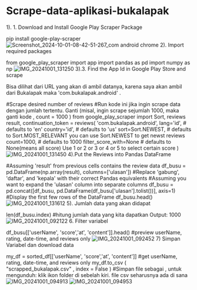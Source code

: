 # Scrape-data-aplikasi-bukalapak
1). 1. Download and Install Google Play Scraper Package

pip install google-play-scraper
![Screenshot_2024-10-01-08-42-51-267_com android chrome](https://github.com/user-attachments/assets/871c90be-cf29-4e85-8d41-b0c7f87f96a2)
2). Import required packages

from google_play_scraper import app
import pandas as pd
import numpy as np
![IMG_20241001_131250](https://github.com/user-attachments/assets/d8837782-d8fc-4644-8121-9a7a203be96a)
3).3. Find the App Id in Google Play Store and scrape

Bisa dilihat dari URL yang akan di ambil datanya, karena saya akan ambil dari Bukalapak maka
'com.bukalapak.android' .

#Scrape desired number of reviews
#Run kode ini jika ingin scrape data dengan jumlah tertentu. Ganti (misal, ingin scrape sejumlah
1000, maka ganti kode , count = 1000 )
from google_play_scraper import Sort, reviews
result, continuation_token = reviews(
'com.bukalapak.android',
lang='id', # defaults to 'en'
country='id', # defaults to 'us'
sort=Sort.NEWEST, # defaults to Sort.MOST_RELEVANT you can use Sort.NEWEST to get
newst reviews
count=1000, # defaults to 1000
filter_score_with=None # defaults to None(means all score) Use 1 or 2 or 3 or 4 or 5 to select
certain score
)![IMG_20241001_131450](https://github.com/user-attachments/assets/ca951da5-524f-4fe3-8b89-03402eb88e2d)
4).Put the Reviews into Pandas DataFrame

#Assuming 'result' from previous cells contains the review data
df_busu = pd.DataFrame(np.array(result), columns=['ulasan'])
#Replace 'gabung', 'daftar', and 'kepala' with their correct Pandas equivalents
#Assuming you want to expand the 'ulasan' column into separate columns
df_busu = pd.concat([df_busu, pd.DataFrame(df_busu['ulasan'].tolist())], axis=1)
#Display the first few rows of the DataFrame
df_busu.head()
![IMG_20241001_131612](https://github.com/user-attachments/assets/a9b731c7-e60b-4739-84e9-50408c7b3fb2)
5). Jumlah data yang akan didapat

len(df_busu.index) #hitung jumlah data yang kita dapatkan
Output: 1000
![IMG_20241001_092122](https://github.com/user-attachments/assets/6b54116f-6d9f-4d89-b680-975438f7a854)
6. Filter variabel

df_busu[['userName', 'score','at', 'content']].head() #preview userName, rating, date-time, and
reviews only
![IMG_20241001_092452](https://github.com/user-attachments/assets/81e77d8c-2072-4a38-8e59-a46456cf2fea)
7) Simpan Variabel dan download data

my_df = sorted_df[['userName', 'score','at', 'content']] #get userName, rating, date-time, and
reviews only
my_df.to_csv ( "scrapped_bukalapak.csv" , index = False ) #Simpan file sebagai , untuk
mengunduh: klik ikon folder di sebelah kiri. file csv seharusnya ada di sana
![IMG_20241001_094913](https://github.com/user-attachments/assets/0351d5c8-eee5-4e47-8569-6fb99762e5b9)
![IMG_20241001_094953](https://github.com/user-attachments/assets/056fea67-4485-453b-bcf8-54909bb59f3d)
